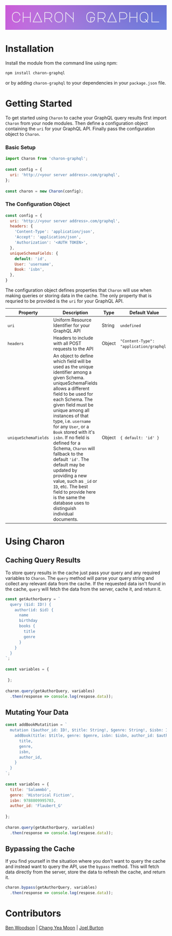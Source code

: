 
![charon-graphql](./charon/assets/CharonLogo-large.png)


# Installation
Install the module from the command line using npm:
```bash 
npm install charon-graphql
```

or by adding `charon-graphql` to your dependencies in your `package.json` file.

# Getting Started


To get started using `Charon` to cache your GraphQL query results first import `Charon` from your node modules. Then define a configuration object containing the `uri` for your GraphQL API. Finally pass the configuration object to `Charon`. 

### Basic Setup
```js
import Charon from 'charon-graphql';

const config = {
  uri: 'http://<your server address>.com/graphql',
};

const charon = new Charon(config);
```

### The Configuration Object
```js
const config = {
  uri: 'http://<your server address>.com/graphql',      
  headers: { 
    'Content-Type': 'application/json',
    'Accept': 'application/json', 
    'Authorization': '<AUTH TOKEN>',
  }, 
  uniqueSchemaFields: {
    default: 'id',
    User: 'username',
    Book: 'isbn',                                   
  },
}
```
The configuration object defines properties that `Charon` will use when making queries or storing data in the cache. The only property that is requried to be provided is the `uri` for your GraphQL API.

| Property | Description                                         | Type   | Default Value |
| -------- | --------------------------------------------------- | ------ | ------------- |
|`uri`     | Uniform Resource Identifier for your GraphQL API    | String | `undefined`   |
|`headers` | Headers to include with all POST requests to the API | Object |`"Content-Type": "application/graphql"`|
|`uniqueSchemaFields`| An object to define which field will be used as the unique identifier among a given Schema. uniqueSchemaFields allows a different field to be used for each Schema. The given field must be unique among all instances of that type, i.e. `username` for any `User`, or a `Book` stored with it's `isbn`. If no field is defined for a Schema, `Charon` will fallback to the default `'id'`. The default may be updated by providing a new value, such as `_id` or `ID`, etc. The best field to provide here is the same the database uses to distinguish individual documents. | Object |`{ default: 'id' }`|


# Using Charon

## Caching Query Results

To store query results in the cache just pass your query and any required variables to `Charon`. The `query` method will parse your query string and collect any relevant data from the cache. If the requested data isn't found in the cache, `query` will fetch the data from the server, cache it, and return it.

```js
const getAuthorQuery = `
  query ($id: ID!) {
    author(id: $id) {
      name
      birthday
      books {
        title
        genre
      }
    }
  }
`;

const variables = { 

 };

charon.query(getAuthorQuery, variables)
  .then(response => console.log(respose.data));
```

## Mutating Your Data

```js
const addBookMutatition = `
  mutation ($author_id: ID!, $title: String!, $genre: String!, $isbn: ID!) {
    addBook(title: $title, genre: $genre, isbn: $isbn, author_id: $author_id) {
      title,
      genre,
      isbn,
      author_id,
    }
  }
`;

const variables = {
  title: 'Salammbô',
  genre: 'Historical Fiction',
  isbn: 9788809995703,
  author_id: 'Flaubert_G'

};

charon.query(getAuthorQuery, variables)
  .then(response => console.log(respose.data));
```


## Bypassing the Cache
If you find yourself in the situation where you don't want to query the cache and instead want to query the API, use the `bypass` method. This will fetch data directly from the server, store the data to refresh the cache, and return it.
```js
charon.bypass(getAuthorQuery, variables)
  .then(response => console.log(respose.data));
```


# Contributors
[Ben Woodson] | [Chang Yea Moon] | [Joel Burton]

[Ben Woodson]:https://github.com/bighatnocattle
[Chang Yea Moon]:https://github.com/changyeamoon
[Joel Burton]:https://github.com/tidb1ts

